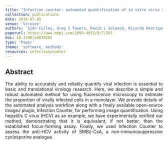 ```yaml
---
title: "Infection counter: automated quantification of in vitro virus replication by fluorescence microscopy"
collection: publications
date: 2016-07-01
venue: 'Viruses'
authors: 'Siân Culley, Greg J Towers, David L Selwood, Ricardo Henriques, Joe Grove'
paperurl: https://www.mdpi.com/1999-4915/8/7/201
doi: 10.3390/v8070201
type: 'Paper'
theme: 'software, methods'
resources: infectioncounter
---
```


<h2> Abstract </h2>
<p align= "justify">
The ability to accurately and reliably quantify viral infection is essential to basic and translational virology research. Here, we describe a simple and robust automated method for using fluorescence microscopy to estimate the proportion of virally infected cells in a monolayer. We provide details of the automated analysis workflow along with a freely available open-source ImageJ plugin, Infection Counter, for performing image quantification. Using hepatitis C virus (HCV) as an example, we have experimentally verified our method, demonstrating that it is equivalent, if not better, than the established focus-forming assay. Finally, we used Infection Counter to assess the anti-HCV activity of SMBz-CsA, a non-immunosuppressive cyclosporine analogue.
